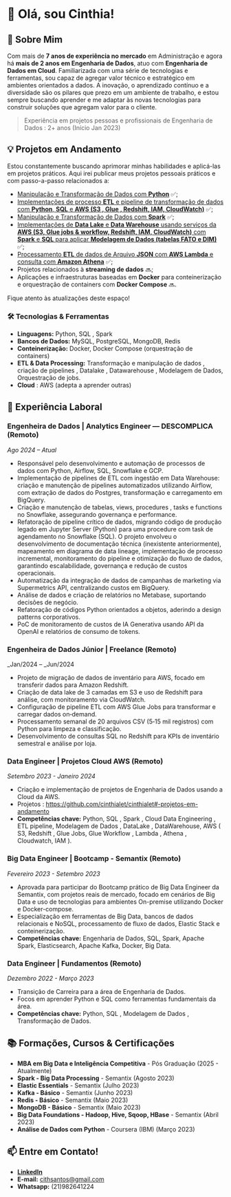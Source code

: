# 👋 Olá, sou Cinthia!


## 🚀 Sobre Mim
Com mais de **7 anos de experiência no mercado** em Administração e agora há **mais de 2 anos em Engenharia de Dados**, atuo com **Engenharia de Dados em Cloud**. Familiarizada com uma série de tecnologias e ferramentas, sou capaz de agregar valor técnico e estratégico em ambientes orientados a dados. A inovação, o aprendizado contínuo e a diversidade são os pilares que prezo em um ambiente de trabalho, e estou sempre buscando aprender e me adaptar às novas tecnologias para construir soluções que agregam valor para o cliente.

> Experiência em projetos pessoas e profissionais de Engenharia de Dados : 2+ anos (Início Jan 2023)

## 💡 Projetos em Andamento
Estou constantemente buscando aprimorar minhas habilidades e aplicá-las em projetos práticos. 
Aqui irei publicar meus projetos pessoais práticos e com passo-a-passo relacionados a:

- [Manipulação e Transformação de Dados com **Python**](https://github.com/cinthialet/python-manipulacao-dados) :white_check_mark:;
- [Implementações de processo **ETL** e pipeline de transformação de dados com **Python**, **SQL** e **AWS (S3 , Glue , Redshift, IAM, CloudWatch)**](https://github.com/cinthialet/etl-aws-pipeline) :white_check_mark:;
- [Manipulação e Transformação de Dados com **Spark**](https://github.com/cinthialet/spark-manipulacao-dados) :white_check_mark:;
- [Implementações de **Data Lake** e **Data Warehouse** usando serviços da **AWS (S3, Glue jobs & workflow, Redshift, IAM, CloudWatch)** com **Spark** e **SQL** para aplicar **Modelagem de Dados (tabelas FATO e DIM)**](https://github.com/cinthialet/aws-datalake-datawarehouse) :white_check_mark:;
- [Processamento **ETL** de dados de Arquivo **JSON** com **AWS Lambda** e consulta com **Amazon Athena**](https://github.com/cinthialet/aws-json-athena) :white_check_mark:;
- Projetos relacionados à **streaming de dados** :soon:;
- Aplicações e infraestruturas baseadas em **Docker** para conteinerização e orquestração de containers com **Docker Compose** :soon:.
  
Fique atento às atualizações deste espaço!

### 🛠️ Tecnologias & Ferramentas
- **Linguagens:** Python, SQL , Spark
- **Bancos de Dados:** MySQL, PostgreSQL, MongoDB, Redis
- **Conteinerização:** Docker, Docker Compose (orquestração de containers)
- **ETL & Data Processing:** Transformação e manipulação de dados , criação de pipelines , Datalake , Datawarehouse , Modelagem de Dados, Orquestração de jobs.
- **Cloud** : AWS (adepta a aprender outras)

## 🏢 Experiência Laboral

### Engenheira de Dados | Analytics Engineer — DESCOMPLICA (Remoto)
_Ago 2024 – Atual_
- Responsável pelo desenvolvimento e automação de processos de dados com Python, Airflow, SQL, Snowflake e GCP.
- Implementação de pipelines de ETL com ingestão em Data Warehouse: criação e manutenção de pipelines automatizados utilizando Airflow, com extração de dados do Postgres, transformação e carregamento em BigQuery.
- Criação e manutenção de tabelas, views, procedures , tasks e functions no Snowflake, assegurando governança e performance.
- Refatoração de pipeline crítico de dados, migrando código de produção legado em Jupyter Server (Python) para uma procedure com task de agendamento no Snowflake (SQL). O projeto envolveu o desenvolvimento de documentação técnica (inexistente anteriormente), mapeamento em diagrama de data lineage, implementação de processo incremental, monitoramento do pipeline e otimização do fluxo de dados, garantindo escalabilidade, governança e redução de custos operacionais.
- Automatização da integração de dados de campanhas de marketing via Supermetrics API, centralizando custos em BigQuery.
- Análise de dados e criação de relatórios no Metabase, suportando decisões de negócio.
- Refatoração de códigos Python orientados a objetos, aderindo a design patterns corporativos.
- PoC de monitoramento de custos de IA Generativa usando API da OpenAI e relatórios de consumo de tokens.

### Engenheira de Dados Júnior | Freelance (Remoto)
_Jan/2024 – _Jun/2024
- Projeto de migração de dados de inventário para AWS, focado em transferir dados para Amazon Redshift.
- Criação de data lake de 3 camadas em S3 e uso de Redshift para análise, com monitoramento via CloudWatch.
- Configuração de pipeline ETL com AWS Glue Jobs para transformar e carregar dados on‑demand.
- Processamento semanal de 20 arquivos CSV (5‑15 mil registros) com Python para limpeza e classificação.
- Desenvolvimento de consultas SQL no Redshift para KPIs de inventário semestral e análise por loja.

### Data Engineer | Projetos Cloud AWS (Remoto)
_Setembro 2023 - Janeiro 2024_
- Criação e implementação de projetos de Engenharia de Dados usando a Cloud da AWS.
- Projetos : https://github.com/cinthialet/cinthialet#-projetos-em-andamento
- **Competências chave:** Python, SQL , Spark , Cloud Data Engineering , ETL pipeline, Modelagem de Dados , DataLake , DataWarehouse, AWS ( S3, Redshift , Glue Jobs, Glue Workflow , Lambda , Athena , Cloudwatch, IAM ).

### Big Data Engineer | Bootcamp - Semantix (Remoto)
_Fevereiro 2023 - Setembro 2023_
- Aprovada para participar do Bootcamp prático de Big Data Engineer da Semantix, com projetos reais de mercado, focado em cenários de Big Data e uso de tecnologias para ambientes On-premise utilizando Docker e Docker-compose.
- Especialização em ferramentas de Big Data, bancos de dados relacionais e NoSQL, processamento de fluxo de dados, Elastic Stack e conteinerização.
- **Competências chave:** Engenharia de Dados, SQL, Spark, Apache Spark, Elasticsearch, Apache Kafka, Docker, Big Data.

### Data Engineer | Fundamentos (Remoto)
_Dezembro 2022 - Março 2023_
- Transição de Carreira para a área de Engenharia de Dados.
- Focos em aprender Python e SQL como ferramentas fundamentais da área.
- **Competências chave:** Python, SQL , Modelagem de Dados , Transformação de Dados.
  
## 📚 Formações, Cursos & Certificações
- **MBA em Big Data e Inteligência Competitiva** - Pós Graduação (2025 - Atualmente)
- **Spark - Big Data Processing** - Semantix (Agosto 2023)
- **Elastic Essentials** - Semantix (Julho 2023)
- **Kafka - Básico** - Semantix (Junho 2023)
- **Redis - Básico** - Semantix (Maio 2023)
- **MongoDB - Básico** - Semantix (Maio 2023)
- **Big Data Foundations - Hadoop, Hive, Sqoop, HBase** - Semantix (Abril 2023)
- **Análise de Dados com Python** - Coursera (IBM) (Março 2023)

## 📫 Entre em Contato!
- [**LinkedIn**](https://www.linkedin.com/in/cinthialpsantos/)
- **E-mail:** cithsantos@gmail.com
- **Whatsapp:** (21)982641224

